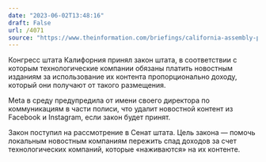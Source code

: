 ```yaml
---
date: "2023-06-02T13:48:16"
draft: False
url: /4071
source: "https://www.theinformation.com/briefings/california-assembly-passes-news-bill-opposed-by-meta?rc=ukjmk2"
---
```


Конгресс штата Калифорния принял закон штата, в соответствии с которым технологические компании обязаны платить новостным изданиям за использование их контента пропорционально доходу, который они получают от такого размещения.

Meta в среду предупредила от имени своего директора по коммуникациям в части полиси, что удалит новостной контент из Facebook и Instagram, если закон будет принят.

Закон поступил на рассмотрение в Сенат штата. Цель закона — помочь локальным новостным компаниям пережить спад доходов за счет технологических компаний, которые «наживаются» на их контенте.
